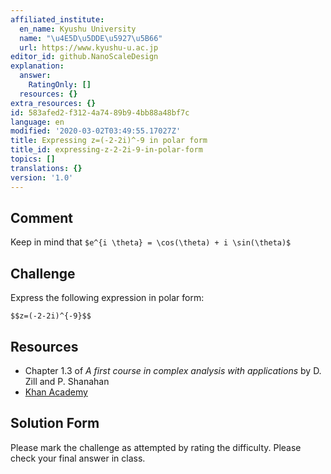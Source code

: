 ```yaml
---
affiliated_institute:
  en_name: Kyushu University
  name: "\u4E5D\u5DDE\u5927\u5B66"
  url: https://www.kyushu-u.ac.jp
editor_id: github.NanoScaleDesign
explanation:
  answer:
    RatingOnly: []
  resources: {}
extra_resources: {}
id: 583afed2-f312-4a74-89b9-4bb88a48bf7c
language: en
modified: '2020-03-02T03:49:55.17027Z'
title: Expressing z=(-2-2i)^-9 in polar form
title_id: expressing-z-2-2i-9-in-polar-form
topics: []
translations: {}
version: '1.0'
---
```


## Comment

Keep in mind that `$e^{i \theta} = \cos(\theta) + i \sin(\theta)$`

## Challenge

Express the following expression in polar form:

`$$z=(-2-2i)^{-9}$$`
   
## Resources
- Chapter 1.3 of *A first course in complex analysis with applications* by D. Zill and P. Shanahan
- [Khan Academy](https://www.khanacademy.org/math/precalculus/imaginary-and-complex-numbers#polar-form-of-complex-numbers)

## Solution Form
Please mark the challenge as attempted by rating the difficulty.
Please check your final answer in class.

